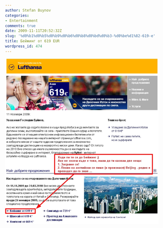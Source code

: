 ```yaml
---
author: Stefan Buynov
categories:
- Entertainment
comments: true
date: 2009-11-11T20:52:32Z
slug: '%d0%b1%d0%b5%d0%b9%d0%b6%d0%b8%d0%bd%d0%b3-%d0%be%d1%82-619-e'
title: Бейжинг от 619 EUR
wordpress_id: 474
---
```


[![Beijing](/images/2009/11/beijing.jpg)](/images/2009/11/beijing.jpg)
